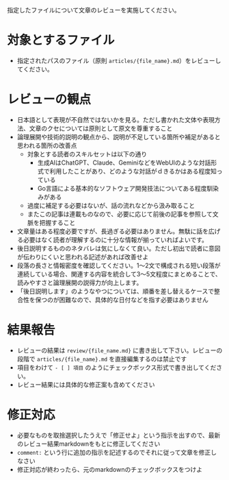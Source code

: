 指定したファイルについて文章のレビューを実施してください。

# 対象とするファイル

- 指定されたパスのファイル（原則 `articles/{file_name}.md`）をレビューしてください。

# レビューの観点

- 日本語として表現が不自然ではないかを見る。ただし書かれた文体や表現方法、文章のクセについては原則として原文を尊重すること
- 論理展開や技術的説明の観点から、説明が不足している箇所や補足があると思われる箇所の改善点
  - 対象とする読者のスキルセットは以下の通り
    - 生成AIはChatGPT、Claude、GeminiなどをWebUIのような対話形式で利用したことがあり、どのような対話がｄきるかはある程度知っている
    - Go言語による基本的なソフトウェア開発技法についてある程度馴染みがある
  - 過度に補足する必要はないが、話の流れなどから汲み取ること
  - またこの記事は連載ものなので、必要に応じて前後の記事を参照して文脈を把握すること
- 文章量はある程度必要ですが、長過ぎる必要はありません。無駄に話を広げる必要はなく読者が理解するのに十分な情報が揃っていればよいです。
- 後日説明するもののネタバレは気にしなくて良い。ただし初出で読者に意図が伝わりにくいと思われる記述があれば改善せよ
- 段落の長さと情報密度を確認してください。1〜2文で構成される短い段落が連続している場合、関連する内容を統合して3〜5文程度にまとめることで、読みやすさと論理展開の説得力が向上します。
- 「後日説明します」のようなやつについては、順番を差し替えるケースで整合性を保つのが困難なので、具体的な日付などを指す必要はありません

# 結果報告

- レビューの結果は `review/{file_name.md}` に書き出して下さい。レビューの段階で  `articles/{file_name}.md` を直接編集するのは禁止です
- 項目をわけて `- [ ] 項目` のようにチェックボックス形式で書き出してください。
- レビュー結果には具体的な修正案も含めてください

# 修正対応

- 必要なものを取捨選択したうえで「修正せよ」という指示を出すので、最新のレビュー結果markdownをもとに修正してください
- `comment:` という行に追加の指示を記述するのでそれに従って文章を修正しなさい
- 修正対応が終わったら、元のmarkdownのチェックボックスをつけよ
